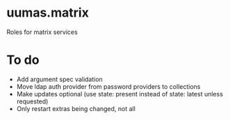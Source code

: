 # uumas.matrix

Roles for matrix services

# To do
- Add argument spec validation
- Move ldap auth provider from password providers to collections
- Make updates optional (use state: present instead of state: latest unless requested)
- Only restart extras being changed, not all

